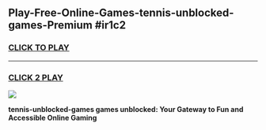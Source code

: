 
## Play-Free-Online-Games-tennis-unblocked-games-Premium #ir1c2
<h3>
<a href="https://premium.freeplayer.one?title=tennis-unblocked-games&ref=8M">CLICK TO PLAY</a></h3>
<hr>

<h3>
<a href="https://premium.freeplayer.one?title=tennis-unblocked-games&ref=8M">CLICK 2 PLAY</a>
  
</h3>

<a href="https://premium.freeplayer.one?title=tennis-unblocked-games&ref=8M"><img src="https://clearcache.store/games.png"></a>


**tennis-unblocked-games games unblocked: Your Gateway to Fun and Accessible Online Gaming**
